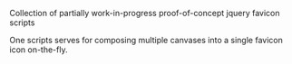 Collection of partially work-in-progress proof-of-concept jquery favicon scripts

One scripts serves for composing multiple canvases into a single favicon icon on-the-fly.


